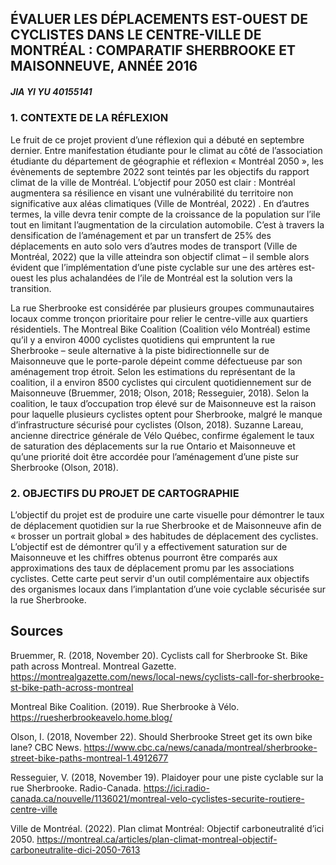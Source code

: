 ## ÉVALUER LES DÉPLACEMENTS EST-OUEST DE CYCLISTES DANS LE CENTRE-VILLE DE MONTRÉAL : COMPARATIF SHERBROOKE ET MAISONNEUVE, ANNÉE 2016  
##### JIA YI YU 40155141


### 1.	CONTEXTE DE LA RÉFLEXION 
Le fruit de ce projet provient d’une réflexion qui a débuté en septembre dernier. Entre manifestation étudiante pour le climat au côté de l’association étudiante du département de géographie et réflexion « Montréal 2050 », les évènements de septembre 2022 sont teintés par les objectifs du rapport climat de la ville de Montréal. L’objectif pour 2050 est clair : Montréal augmentera sa résilience en visant une vulnérabilité du territoire non significative aux aléas climatiques (Ville de Montréal, 2022) . En d’autres termes, la ville devra tenir compte de la croissance de la population sur l’ile tout en limitant l’augmentation de la circulation automobile. C’est à travers la densification de l’aménagement et par un transfert de 25% des déplacements en auto solo vers d’autres modes de transport (Ville de Montréal, 2022) que la ville atteindra son objectif climat – il semble alors évident que l’implémentation d’une piste cyclable sur une des artères est-ouest les plus achalandées de l’ile de Montréal est la solution vers la transition. 

La rue Sherbrooke est considérée par plusieurs groupes communautaires locaux comme tronçon prioritaire pour relier le centre-ville aux quartiers résidentiels. The Montreal Bike Coalition (Coalition vélo Montréal) estime qu’il y a environ 4000 cyclistes quotidiens qui empruntent la rue Sherbrooke – seule alternative à la piste bidirectionnelle sur de Maisonneuve que le porte-parole dépeint comme défectueuse par son aménagement trop étroit. Selon les estimations du représentant de la coalition, il a environ 8500 cyclistes qui circulent quotidiennement sur de Maisonneuve (Bruemmer, 2018; Olson, 2018; Resseguier, 2018). Selon la coalition, le taux d’occupation trop élevé sur de Maisonneuve est la raison pour laquelle plusieurs cyclistes optent pour Sherbrooke, malgré le manque d’infrastructure sécurisé pour cyclistes (Olson, 2018). Suzanne Lareau, ancienne directrice générale de Vélo Québec, confirme également le taux de saturation des déplacements sur la rue Ontario et Maisonneuve et qu’une priorité doit être accordée pour l’aménagement d’une piste sur Sherbrooke (Olson, 2018). 

### 2.	OBJECTIFS DU PROJET DE CARTOGRAPHIE 
L’objectif du projet est de produire une carte visuelle pour démontrer le taux de déplacement quotidien sur la rue Sherbrooke et de Maisonneuve afin de « brosser un portrait global » des habitudes de déplacement des cyclistes. L’objectif est de démontrer qu’il y a effectivement saturation sur de Maisonneuve et les chiffres obtenus pourront être comparés aux approximations des taux de déplacement promu par les associations cyclistes. Cette carte peut servir d'un outil complémentaire aux objectifs des organismes locaux dans l’implantation d’une voie cyclable sécurisée sur la rue Sherbrooke.  

## Sources

Bruemmer, R. (2018, November 20). Cyclists call for Sherbrooke St. Bike path across Montreal. Montreal Gazette. https://montrealgazette.com/news/local-news/cyclists-call-for-sherbrooke-st-bike-path-across-montreal

Montreal Bike Coalition. (2019). Rue Sherbrooke à Vélo. https://ruesherbrookeavelo.home.blog/

Olson, I. (2018, November 22). Should Sherbrooke Street get its own bike lane? CBC News. https://www.cbc.ca/news/canada/montreal/sherbrooke-street-bike-paths-montreal-1.4912677

Resseguier, V. (2018, November 19). Plaidoyer pour une piste cyclable sur la rue Sherbrooke. Radio-Canada. https://ici.radio-canada.ca/nouvelle/1136021/montreal-velo-cyclistes-securite-routiere-centre-ville

Ville de Montréal. (2022). Plan climat Montréal: Objectif carboneutralité d’ici 2050. https://montreal.ca/articles/plan-climat-montreal-objectif-carboneutralite-dici-2050-7613


